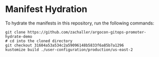 # Manifest Hydration

To hydrate the manifests in this repository, run the following commands:

```shell
git clone https://github.com/zachaller/argocon-gitops-promoter-hydrate-demo
# cd into the cloned directory
git checkout 31604a53a534c2a59096148b5833f6a85b7a1296
kustomize build ./user-configuration/production/us-east-2
```

